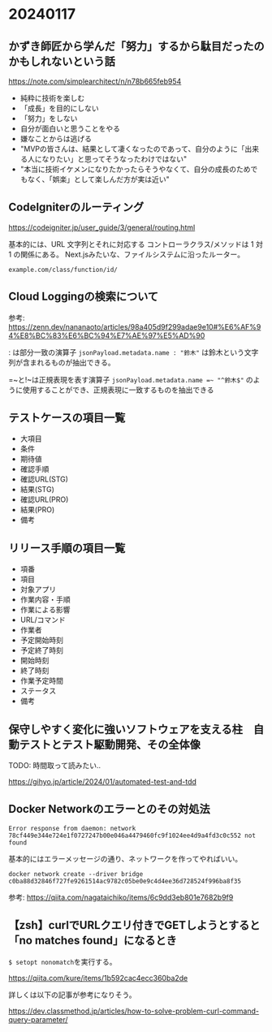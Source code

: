 # 20240117

## かずき師匠から学んだ「努力」するから駄目だったのかもしれないという話

https://note.com/simplearchitect/n/n78b665feb954

- 純粋に技術を楽しむ
- 「成長」を目的にしない
- 「努力」をしない
- 自分が面白いと思うことをやる
- 嫌なことからは逃げる
- "MVPの皆さんは、結果として凄くなったのであって、自分のように「出来る人になりたい」と思ってそうなったわけではない"
- "本当に技術イケメンになりたかったらそうやなくて、自分の成長のためでもなく、「娯楽」として楽しんだ方が実は近い"

## CodeIgniterのルーティング

https://codeigniter.jp/user_guide/3/general/routing.html

基本的には、URL 文字列とそれに対応する コントローラクラス/メソッドは 1 対 1 の関係にある。
Next.jsみたいな、ファイルシステムに沿ったルーター。

`example.com/class/function/id/`

## Cloud Loggingの検索について

参考: https://zenn.dev/nananaoto/articles/98a405d9f299adae9e10#%E6%AF%94%E8%BC%83%E6%BC%94%E7%AE%97%E5%AD%90

: は部分一致の演算子
`jsonPayload.metadata.name : "鈴木"` は鈴木という文字列が含まれるものが抽出できる。

=~と!~は正規表現を表す演算子
`jsonPayload.metadata.name =~ "^鈴木$"` のように使用することができ、正規表現に一致するものを抽出できる

## テストケースの項目一覧

- 大項目	
- 条件	
- 期待値	
- 確認手順	
- 確認URL(STG)	
- 結果(STG)	
- 確認URL(PRO)
- 結果(PRO)	
- 備考

## リリース手順の項目一覧

- 項番	
- 項目	
- 対象アプリ	
- 作業内容・手順	
- 作業による影響
- URL/コマンド	
- 作業者	
- 予定開始時刻	
- 予定終了時刻	
- 開始時刻	
- 終了時刻	
- 作業予定時間	
- ステータス	
- 備考

## 保守しやすく変化に強いソフトウェアを支える柱　自動テストとテスト駆動開発⁠⁠、その全体像

TODO: 時間取って読みたい..

https://gihyo.jp/article/2024/01/automated-test-and-tdd

## Docker Networkのエラーとのその対処法

`Error response from daemon: network 78cf449e344e724e1f0727247b00e046a4479460fc9f1024ee4d9a4fd3c0c552 not found`

基本的にはエラーメッセージの通り、ネットワークを作ってやればいい。

`docker network create --driver bridge c0ba88d32846f727fe9261514ac9782c05be0e9c4d4ee36d728524f996ba8f35`

参考: https://qiita.com/nagataichiko/items/6c9dd3eb801e7682b9f9

## 【zsh】curlでURLクエリ付きでGETしようとすると「no matches found」になるとき

`$ setopt nonomatch`を実行する。

https://qiita.com/kure/items/1b592cac4ecc360ba2de

詳しくは以下の記事が参考になりそう。

https://dev.classmethod.jp/articles/how-to-solve-problem-curl-command-query-parameter/
